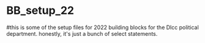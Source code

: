 # BB_setup_22
#this is some of the setup files for 2022 building blocks for the Dlcc political department. honestly, it's just a bunch of select statements. 
